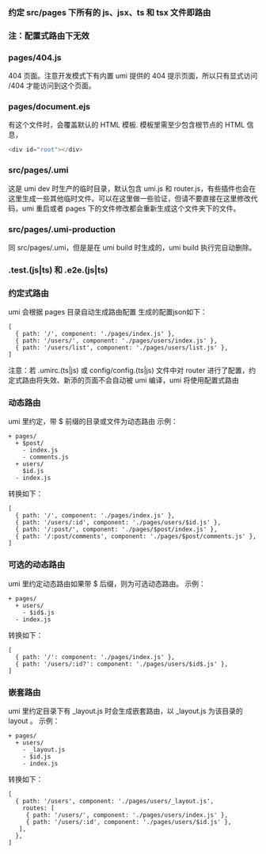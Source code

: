 ### 约定 src/pages 下所有的 js、jsx、ts 和 tsx 文件即路由

### 注：配置式路由下无效

### pages/404.js
404 页面。注意开发模式下有内置 umi 提供的 404 提示页面，所以只有显式访问 /404 才能访问到这个页面。

### pages/document.ejs
有这个文件时，会覆盖默认的 HTML 模板.
模板里需至少包含根节点的 HTML 信息，
```javascript
<div id="root"></div>
```

###  src/pages/.umi
这是 umi dev 时生产的临时目录，默认包含 umi.js 和 router.js，有些插件也会在这里生成一些其他临时文件。可以在这里做一些验证，但请不要直接在这里修改代码，umi 重启或者 pages 下的文件修改都会重新生成这个文件夹下的文件。

### src/pages/.umi-production
同 src/pages/.umi，但是是在 umi build 时生成的，umi build 执行完自动删除。

### .test.(js|ts) 和 .e2e.(js|ts)


### 约定式路由
umi 会根据 pages 目录自动生成路由配置
生成的配置json如下：
```json5
[
  { path: '/', component: './pages/index.js' },
  { path: '/users/', component: './pages/users/index.js' },
  { path: '/users/list', component: './pages/users/list.js' },
]
```

注意：若 .umirc.(ts|js) 或 config/config.(ts|js) 文件中对 router 进行了配置，约定式路由将失效、新添的页面不会自动被 umi 编译，umi 将使用配置式路由


### 动态路由
umi 里约定，带 $ 前缀的目录或文件为动态路由
示例：
```
+ pages/
  + $post/
    - index.js
    - comments.js
  + users/
    $id.js
  - index.js
```
转换如下：
```json5
[
  { path: '/', component: './pages/index.js' },
  { path: '/users/:id', component: './pages/users/$id.js' },
  { path: '/:post/', component: './pages/$post/index.js' },
  { path: '/:post/comments', component: './pages/$post/comments.js' },
]
```

### 可选的动态路由
umi 里约定动态路由如果带 $ 后缀，则为可选动态路由。
示例：
```
+ pages/
  + users/
    - $id$.js
  - index.js
```
转换如下：
```json5
[
  { path: '/': component: './pages/index.js' },
  { path: '/users/:id?': component: './pages/users/$id$.js' },
]
```

### 嵌套路由
umi 里约定目录下有 _layout.js 时会生成嵌套路由，以 _layout.js 为该目录的 layout 。
示例：
```
+ pages/
  + users/
    - _layout.js
    - $id.js
    - index.js
```
转换如下：
```json5
[
  { path: '/users', component: './pages/users/_layout.js',
    routes: [
     { path: '/users/', component: './pages/users/index.js' },
     { path: '/users/:id', component: './pages/users/$id.js' },
   ],
  },
]
```

